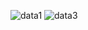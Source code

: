 ![data1](https://github.com/user-attachments/assets/9b800c48-7447-47f9-8ec5-71d51f7db297)
![data3](https://github.com/user-attachments/assets/acb10a45-d015-4d01-80b4-7a2570ccc5fd)
